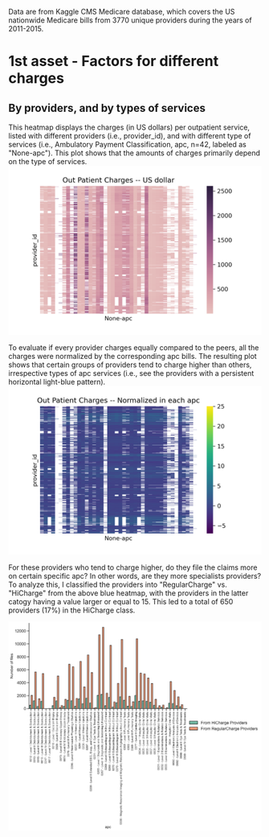 Data are from Kaggle CMS Medicare database, which covers the US nationwide Medicare bills from 3770 unique providers during the years of 2011-2015. 
# 1st asset - Factors for different charges
## By providers, and by types of services
This heatmap displays the charges (in US dollars) per outpatient service, listed with different providers (i.e., provider_id), and with different type of services (i.e., Ambulatory Payment Classification, apc, n=42, labeled as "None-apc"). This plot shows that the amounts of charges primarily depend on the type of services.  
![Figure1](OutPatientCharges.png)     


To evaluate if every provider charges equally compared to the peers, all the charges were normalized by the corresponding apc bills. The resulting plot shows that certain groups of providers tend to charge higher than others, irrespective types of apc services (i.e., see the providers with a persistent horizontal light-blue pattern).   
![Figure2](OutPatientChargesNorm.png)

For these providers who tend to charge higher, do they file the claims more on certain specific apc? In other words, are they more specialists providers? To analyze this, I classified the providers into "RegularCharge" vs. "HiCharge" from the above blue heatmap, with the providers in the latter catogy having a value larger or equal to 15. This led to a total of 650 providers (17%) in the HiCharge class.          



![Figure3](Providersbyapc.png)

